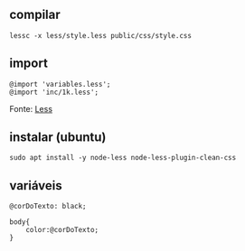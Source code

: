 ## compilar

```
lessc -x less/style.less public/css/style.css
```

## import

```
@import 'variables.less';
@import 'inc/1k.less';
```

Fonte: [Less](https://lesscss.org/features/#import-atrules-feature)

## instalar (ubuntu)

```
sudo apt install -y node-less node-less-plugin-clean-css
```

## variáveis

```
@corDoTexto: black;

body{
	color:@corDoTexto;
}
```
